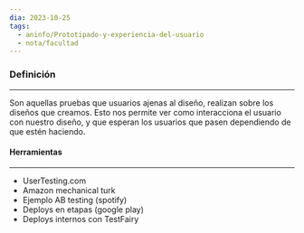 ```yaml
---
dia: 2023-10-25
tags:
  - aninfo/Prototipado-y-experiencia-del-usuario
  - nota/facultad
---
```

### Definición
---
Son aquellas pruebas que usuarios ajenas al diseño, realizan sobre los diseños que creamos. Esto nos permite ver como interacciona el usuario con nuestro diseño, y que esperan los usuarios que pasen dependiendo de que estén haciendo.

#### Herramientas
---
* UserTesting.com
* Amazon mechanical turk
* Ejemplo AB testing (spotify)
* Deploys en etapas (google play)
* Deploys internos con TestFairy